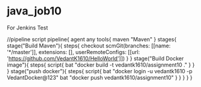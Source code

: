 # java_job10
For Jenkins Test

//pipeline script 
pipeline{
    agent any
    tools{
        maven "Maven"
    }
    stages{
        stage("Build Maven"){
            steps{
                checkout scmGit(branches: [[name: '*/master']], extensions: [], userRemoteConfigs: [[url: 'https://github.com/VedantK1610/HelloWorld']])
            }
        }
        stage("Build Docker image"){
            steps{
            script{
                bat "docker build -t vedantk1610/assignment10 ."
            }
            }
        }
        stage("push docker"){
            steps{
            script{
                bat "docker login -u vedantk1610 -p VedantDocker@123"
                bat "docker push vedantk1610/assignment10"
            }
            }
        }
    }
}
